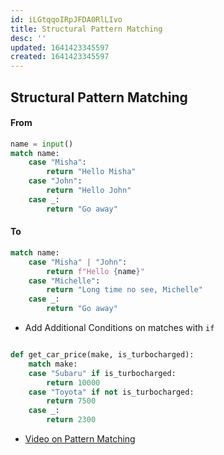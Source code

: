 ```yaml
---
id: iLGtqqoIRpJFDA0RlLIvo
title: Structural Pattern Matching
desc: ''
updated: 1641423345597
created: 1641423345597
---
```


## Structural Pattern Matching

#### From

```python
name = input() 
match name: 
	case "Misha": 
		return "Hello Misha" 
	case "John": 
		return "Hello John" 
	case _: 
		return "Go away"
```

#### To

```python
match name: 
	case "Misha" | "John": 
		return f"Hello {name}" 
	case "Michelle": 
		return "Long time no see, Michelle" 
	case _: 
		return "Go away"
```

- Add Additional Conditions on matches with `if`

```python

def get_car_price(make, is_turbocharged): 
	match make: 
	case "Subaru" if is_turbocharged: 
		return 10000 
	case "Toyota" if not is_turbocharged: 
		return 7500 
	case _: 
		return 2300
```

- [Video on Pattern Matching](https://youtu.be/-79HGfWmH_w)
